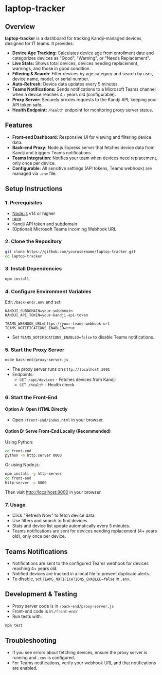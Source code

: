 # laptop-tracker

## Overview

**laptop-tracker** is a dashboard for tracking Kandji-managed devices, designed for IT teams. It provides:

- **Device Age Tracking:** Calculates device age from enrollment date and categorizes devices as "Good", "Warning", or "Needs Replacement".
- **Live Stats:** Shows total devices, devices needing replacement, warnings, and those in good condition.
- **Filtering & Search:** Filter devices by age category and search by user, device name, model, or serial number.
- **Auto-Refresh:** Device data updates every 5 minutes.
- **Teams Notifications:** Sends notifications to a Microsoft Teams channel when a device reaches 4+ years old (configurable).
- **Proxy Server:** Securely proxies requests to the Kandji API, keeping your API token safe.
- **Health Endpoint:** `/health` endpoint for monitoring proxy server status.

## Features

- **Front-end Dashboard:** Responsive UI for viewing and filtering device data.
- **Back-end Proxy:** Node.js Express server that fetches device data from Kandji and triggers Teams notifications.
- **Teams Integration:** Notifies your team when devices need replacement, only once per device.
- **Configurable:** All sensitive settings (API tokens, Teams webhook) are managed via `.env` file.

## Setup Instructions

### 1. Prerequisites

- [Node.js](https://nodejs.org/) v14 or higher
- [npm](https://www.npmjs.com/)
- Kandji API token and subdomain
- (Optional) Microsoft Teams Incoming Webhook URL

### 2. Clone the Repository

```bash
git clone https://github.com/yourusername/laptop-tracker.git
cd laptop-tracker
```

### 3. Install Dependencies

```bash
npm install
```

### 4. Configure Environment Variables

Edit `/back-end/.env` and set:

```
KANDJI_SUBDOMAIN=your-subdomain
KANDJI_API_TOKEN=your-kandji-api-token

TEAMS_WEBHOOK_URL=https://your-teams-webhook-url
TEAMS_NOTIFICATIONS_ENABLED=true
```

- Set `TEAMS_NOTIFICATIONS_ENABLED=false` to disable Teams notifications.

### 5. Start the Proxy Server

```bash
node back-end/proxy-server.js
```

- The proxy server runs on `http://localhost:3001`
- Endpoints:
  - `GET /api/devices` - Fetches devices from Kandji
  - `GET /health` - Health check

### 6. Start the Front-End

#### Option A: Open HTML Directly

- Open `/front-end/index.html` in your browser.

#### Option B: Serve Front-End Locally (Recommended)

Using Python:

```bash
cd front-end
python -m http.server 8000
```

Or using Node.js:

```bash
npm install -g http-server
cd front-end
http-server -p 8000
```

Then visit [http://localhost:8000](http://localhost:8000) in your browser.

### 7. Usage

- Click "Refresh Now" to fetch device data.
- Use filters and search to find devices.
- Stats and device list update automatically every 5 minutes.
- Teams notifications are sent for devices needing replacement (4+ years old), only once per device.

## Teams Notifications

- Notifications are sent to the configured Teams webhook for devices reaching 4+ years old.
- Notified devices are tracked in a local file to prevent duplicate alerts.
- To disable, set `TEAMS_NOTIFICATIONS_ENABLED=false` in `.env`.

## Development & Testing

- Proxy server code is in `/back-end/proxy-server.js`
- Front-end code is in `/front-end/`
- Run tests with:

```bash
npm test
```

## Troubleshooting

- If you see errors about fetching devices, ensure the proxy server is running and `.env` is configured.
- For Teams notifications, verify your webhook URL and that notifications are enabled.